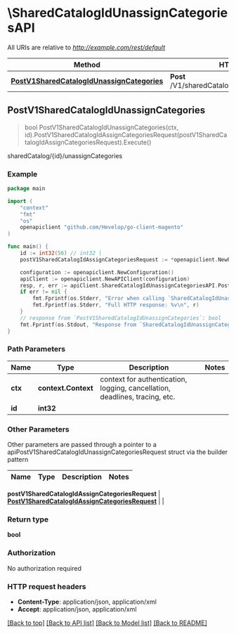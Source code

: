 # \SharedCatalogIdUnassignCategoriesAPI

All URIs are relative to *http://example.com/rest/default*

Method | HTTP request | Description
------------- | ------------- | -------------
[**PostV1SharedCatalogIdUnassignCategories**](SharedCatalogIdUnassignCategoriesAPI.md#PostV1SharedCatalogIdUnassignCategories) | **Post** /V1/sharedCatalog/{id}/unassignCategories | sharedCatalog/{id}/unassignCategories



## PostV1SharedCatalogIdUnassignCategories

> bool PostV1SharedCatalogIdUnassignCategories(ctx, id).PostV1SharedCatalogIdAssignCategoriesRequest(postV1SharedCatalogIdAssignCategoriesRequest).Execute()

sharedCatalog/{id}/unassignCategories



### Example

```go
package main

import (
	"context"
	"fmt"
	"os"
	openapiclient "github.com/Hevelop/go-client-magento"
)

func main() {
	id := int32(56) // int32 | 
	postV1SharedCatalogIdAssignCategoriesRequest := *openapiclient.NewPostV1SharedCatalogIdAssignCategoriesRequest([]openapiclient.CatalogDataCategoryInterface{*openapiclient.NewCatalogDataCategoryInterface()}) // PostV1SharedCatalogIdAssignCategoriesRequest |  (optional)

	configuration := openapiclient.NewConfiguration()
	apiClient := openapiclient.NewAPIClient(configuration)
	resp, r, err := apiClient.SharedCatalogIdUnassignCategoriesAPI.PostV1SharedCatalogIdUnassignCategories(context.Background(), id).PostV1SharedCatalogIdAssignCategoriesRequest(postV1SharedCatalogIdAssignCategoriesRequest).Execute()
	if err != nil {
		fmt.Fprintf(os.Stderr, "Error when calling `SharedCatalogIdUnassignCategoriesAPI.PostV1SharedCatalogIdUnassignCategories``: %v\n", err)
		fmt.Fprintf(os.Stderr, "Full HTTP response: %v\n", r)
	}
	// response from `PostV1SharedCatalogIdUnassignCategories`: bool
	fmt.Fprintf(os.Stdout, "Response from `SharedCatalogIdUnassignCategoriesAPI.PostV1SharedCatalogIdUnassignCategories`: %v\n", resp)
}
```

### Path Parameters


Name | Type | Description  | Notes
------------- | ------------- | ------------- | -------------
**ctx** | **context.Context** | context for authentication, logging, cancellation, deadlines, tracing, etc.
**id** | **int32** |  | 

### Other Parameters

Other parameters are passed through a pointer to a apiPostV1SharedCatalogIdUnassignCategoriesRequest struct via the builder pattern


Name | Type | Description  | Notes
------------- | ------------- | ------------- | -------------

 **postV1SharedCatalogIdAssignCategoriesRequest** | [**PostV1SharedCatalogIdAssignCategoriesRequest**](PostV1SharedCatalogIdAssignCategoriesRequest.md) |  | 

### Return type

**bool**

### Authorization

No authorization required

### HTTP request headers

- **Content-Type**: application/json, application/xml
- **Accept**: application/json, application/xml

[[Back to top]](#) [[Back to API list]](../README.md#documentation-for-api-endpoints)
[[Back to Model list]](../README.md#documentation-for-models)
[[Back to README]](../README.md)

